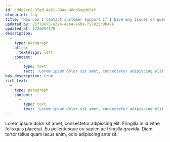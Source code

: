 ```yaml
---
id: cdde7ee2-37ed-4a21-89ae-48cb3eede54f
blueprint: faq
title: 'How can I contact customer support if I have any issues or questions?'
updated_by: 25f79875-a324-4eb4-a6ba-727925c8b47e
updated_at: 1720097179
description:
  -
    type: paragraph
    attrs:
      textAlign: left
    content:
      -
        type: text
        text: 'Lorem ipsum dolor sit amet, consectetur adipiscing elit. In elit, ultrices mauris leo at.'
has_description: true
rich_text:
  -
    type: paragraph
    content:
      -
        type: text
        text: 'Lorem ipsum dolor sit amet, consectetur adipiscing elit. In elit, ultrices mauris leo at.'
---
```

Lorem ipsum dolor sit amet, consectetur adipiscing elit. Fringilla in id vitae felis quis placerat. Eu pellentesque eu sapien ac fringilla gravida. Diam tortor tellus quam lacus enim, odio adipiscing ante sit.